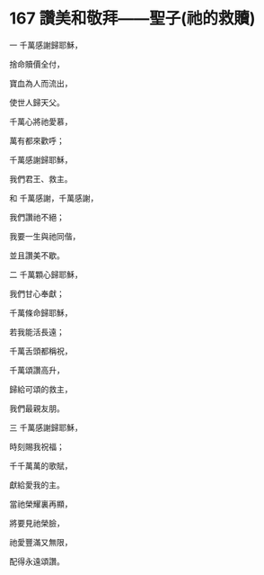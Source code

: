 # 167 讚美和敬拜——聖子(祂的救贖)

一 千萬感謝歸耶穌，

捨命贖價全付，

寶血為人而流出，

使世人歸天父。

千萬心將祂愛慕，

萬有都來歡呼；

千萬感謝歸耶穌，

我們君王、救主。

和 千萬感謝，千萬感謝，

我們讚祂不絕；

我要一生與祂同偕，

並且讚美不歇。

二 千萬顆心歸耶穌，

我們甘心奉獻；

千萬條命歸耶穌，

若我能活長遠；

千萬舌頭都稱祝，

千萬頌讚高升，

歸給可頌的救主，

我們最親友朋。

三 千萬感謝歸耶穌，

時刻賜我祝福；

千千萬萬的歌賦，

獻給愛我的主。

當祂榮耀裏再顯，

將要見祂榮臉，

祂愛豐滿又無限，

配得永遠頌讚。


